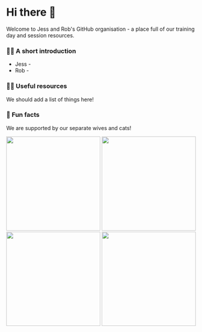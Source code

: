 # Hi there 👋

Welcome to Jess and Rob's GitHub organisation - a place full of our training day and session resources.

### 🙋‍♀️ A short introduction

- Jess -
- Rob - 

### 👩‍💻 Useful resources 

We should add a list of things here!

### 🍿 Fun facts

We are supported by our separate wives and cats!

<img src="https://github.com/JessAndRob/.github/assets/981370/26bb2e17-5b6a-41d2-a84a-39d2c696eac1" height="250">
<img src="https://github.com/JessAndRob/.github/assets/981370/6aa6096f-3cde-46e6-9e1a-4889b1d6878b" height="250">
<img src="https://github.com/JessAndRob/.github/assets/981370/61300291-3d35-42b9-8872-5476ca3e2e48" height="250">
<img src="https://github.com/JessAndRob/.github/assets/981370/7f02ddef-2d29-44d1-bd35-c4053a2b4b16" height="250">
